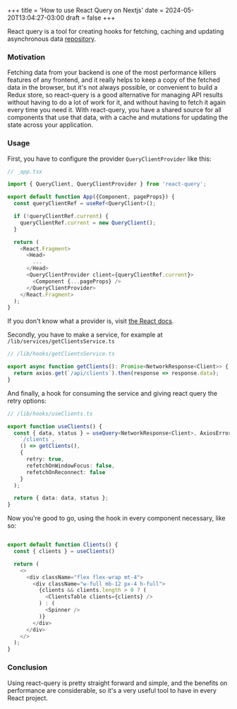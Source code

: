+++
title = 'How to use React Query on Nextjs'
date = 2024-05-20T13:04:27-03:00
draft = false
+++

React query is a tool for creating hooks for fetching, caching and updating asynchronous data [repository](https://github.com/TanStack/query).

### Motivation

Fetching data from your backend is one of the most performance killers features of any frontend, and it really helps to keep a copy of the fetched data in the browser, but it's not always possible, or convenient to build a Redux store, so react-query is a good alternative for managing API results without having to do a lot of work for it, and without having to fetch it again every time you need it.
With react-query, you have a shared source for all components that use that data, with a cache and mutations for updating the state across your application. 

### Usage

First, you have to configure the provider `QueryClientProvider` like this:

``` typescript
// _app.tsx

import { QueryClient, QueryClientProvider } from 'react-query';

export default function App({Component, pageProps}) {
  const queryClientRef = useRef<QueryClient>();

  if (!queryClientRef.current) {
    queryClientRef.current = new QueryClient();
  }

  return (
    <React.Fragment>
      <Head>
        ...
      </Head>
      <QueryClientProvider client={queryClientRef.current}>
        <Component {...pageProps} />
      </QueryClientProvider>
    </React.Fragment>
  );
}
```

If you don't know what a provider is, visit [the React docs](https://reactjs.org/docs/context.html).

Secondly, you have to make a service, for example at `/lib/services/getClientsService.ts`

``` typescript
// /lib/hooks/getClientsService.ts

export async function getClients(): Promise<NetworkResponse<Client>> {
  return axios.get(`/api/clients`).then(response => response.data);
}
```

And finally, a hook for consuming the service and giving react query the retry options:


``` typescript
// /lib/hooks/useClients.ts

export function useClients() {
  const { data, status } = useQuery<NetworkResponse<Client>, AxiosError>(
    `/clients`,
    () => getClients(),
    {
      retry: true,
      refetchOnWindowFocus: false,
      refetchOnReconnect: false
    }
  );

  return { data: data, status };
}

```

Now you're good to go, using the hook in every component necessary, like so:

``` typescript

export default function Clients() {
  const { clients } = useClients()

  return (
    <>
      <div className="flex flex-wrap mt-4">
        <div className="w-full mb-12 px-4 h-full">
          {clients && clients.length > 0 ? (
            <ClientsTable clients={clients} />
          ) : (
            <Spinner />
          )}
        </div>
      </div>
    </>
  );
}

```

### Conclusion

Using react-query is pretty straight forward and simple, and the benefits on performance are considerable, so it's a very useful tool to have in every React project.